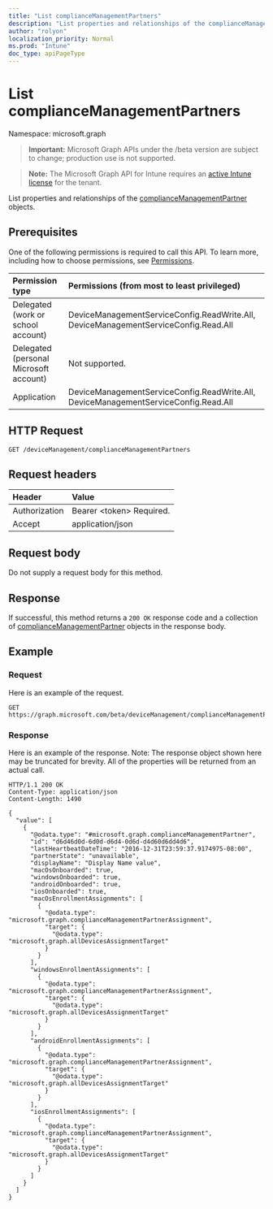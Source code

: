 ```yaml
---
title: "List complianceManagementPartners"
description: "List properties and relationships of the complianceManagementPartner objects."
author: "rolyon"
localization_priority: Normal
ms.prod: "Intune"
doc_type: apiPageType
---
```


# List complianceManagementPartners

Namespace: microsoft.graph

> **Important:** Microsoft Graph APIs under the /beta version are subject to change; production use is not supported.

> **Note:** The Microsoft Graph API for Intune requires an [active Intune license](https://go.microsoft.com/fwlink/?linkid=839381) for the tenant.

List properties and relationships of the [complianceManagementPartner](../resources/intune-onboarding-compliancemanagementpartner.md) objects.

## Prerequisites
One of the following permissions is required to call this API. To learn more, including how to choose permissions, see [Permissions](/graph/permissions-reference).

|Permission type|Permissions (from most to least privileged)|
|:---|:---|
|Delegated (work or school account)|DeviceManagementServiceConfig.ReadWrite.All, DeviceManagementServiceConfig.Read.All|
|Delegated (personal Microsoft account)|Not supported.|
|Application|DeviceManagementServiceConfig.ReadWrite.All, DeviceManagementServiceConfig.Read.All|

## HTTP Request
<!-- {
  "blockType": "ignored"
}
-->
``` http
GET /deviceManagement/complianceManagementPartners
```

## Request headers
|Header|Value|
|:---|:---|
|Authorization|Bearer &lt;token&gt; Required.|
|Accept|application/json|

## Request body
Do not supply a request body for this method.

## Response
If successful, this method returns a `200 OK` response code and a collection of [complianceManagementPartner](../resources/intune-onboarding-compliancemanagementpartner.md) objects in the response body.

## Example

### Request
Here is an example of the request.
``` http
GET https://graph.microsoft.com/beta/deviceManagement/complianceManagementPartners
```

### Response
Here is an example of the response. Note: The response object shown here may be truncated for brevity. All of the properties will be returned from an actual call.
``` http
HTTP/1.1 200 OK
Content-Type: application/json
Content-Length: 1490

{
  "value": [
    {
      "@odata.type": "#microsoft.graph.complianceManagementPartner",
      "id": "d6d46d0d-6d0d-d6d4-0d6d-d4d60d6dd4d6",
      "lastHeartbeatDateTime": "2016-12-31T23:59:37.9174975-08:00",
      "partnerState": "unavailable",
      "displayName": "Display Name value",
      "macOsOnboarded": true,
      "windowsOnboarded": true,
      "androidOnboarded": true,
      "iosOnboarded": true,
      "macOsEnrollmentAssignments": [
        {
          "@odata.type": "microsoft.graph.complianceManagementPartnerAssignment",
          "target": {
            "@odata.type": "microsoft.graph.allDevicesAssignmentTarget"
          }
        }
      ],
      "windowsEnrollmentAssignments": [
        {
          "@odata.type": "microsoft.graph.complianceManagementPartnerAssignment",
          "target": {
            "@odata.type": "microsoft.graph.allDevicesAssignmentTarget"
          }
        }
      ],
      "androidEnrollmentAssignments": [
        {
          "@odata.type": "microsoft.graph.complianceManagementPartnerAssignment",
          "target": {
            "@odata.type": "microsoft.graph.allDevicesAssignmentTarget"
          }
        }
      ],
      "iosEnrollmentAssignments": [
        {
          "@odata.type": "microsoft.graph.complianceManagementPartnerAssignment",
          "target": {
            "@odata.type": "microsoft.graph.allDevicesAssignmentTarget"
          }
        }
      ]
    }
  ]
}
```





